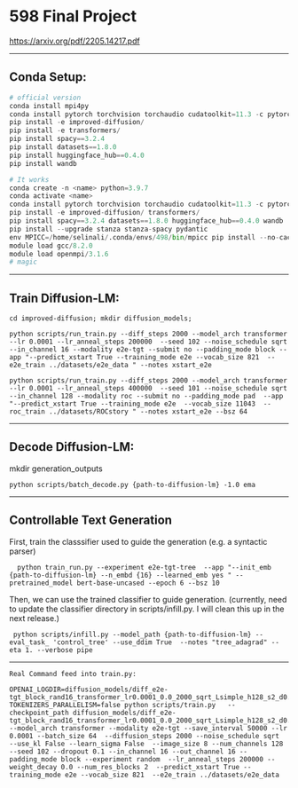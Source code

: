 # 598 Final Project

https://arxiv.org/pdf/2205.14217.pdf 



-----------------------------------------------------
## Conda Setup:
```python
# official version
conda install mpi4py
conda install pytorch torchvision torchaudio cudatoolkit=11.3 -c pytorch
pip install -e improved-diffusion/ 
pip install -e transformers/
pip install spacy==3.2.4
pip install datasets==1.8.0 
pip install huggingface_hub==0.4.0 
pip install wandb
```

```python
# It works
conda create -n <name> python=3.9.7
conda activate <name>
conda install pytorch torchvision torchaudio cudatoolkit=11.3 -c pytorch
pip install -e improved-diffusion/ transformers/
pip install spacy==3.2.4 datasets==1.8.0 huggingface_hub==0.4.0 wandb
pip install --upgrade stanza stanza-spacy pydantic
env MPICC=/home/selinali/.conda/envs/498/bin/mpicc pip install --no-cache-dir mpi4py
module load gcc/8.2.0
module load openmpi/3.1.6
# magic
```

-----------------------------------------------------
## Train Diffusion-LM:

```cd improved-diffusion; mkdir diffusion_models;```

```python scripts/run_train.py --diff_steps 2000 --model_arch transformer --lr 0.0001 --lr_anneal_steps 200000  --seed 102 --noise_schedule sqrt --in_channel 16 --modality e2e-tgt --submit no --padding_mode block --app "--predict_xstart True --training_mode e2e --vocab_size 821  --e2e_train ../datasets/e2e_data " --notes xstart_e2e```

```python scripts/run_train.py --diff_steps 2000 --model_arch transformer --lr 0.0001 --lr_anneal_steps 400000  --seed 101 --noise_schedule sqrt  --in_channel 128 --modality roc --submit no --padding_mode pad  --app "--predict_xstart True --training_mode e2e  --vocab_size 11043  --roc_train ../datasets/ROCstory " --notes xstart_e2e --bsz 64```


-------------------
## Decode Diffusion-LM:
mkdir generation_outputs 

``python scripts/batch_decode.py {path-to-diffusion-lm} -1.0 ema``


------------------- 
## Controllable Text Generation 
First, train the classsifier used to guide the generation (e.g. a syntactic parser) 

``  
python train_run.py --experiment e2e-tgt-tree  --app "--init_emb {path-to-diffusion-lm} --n_embd {16} --learned_emb yes " --pretrained_model bert-base-uncased --epoch 6 --bsz 10
``

Then, we can use the trained classifier to guide generation. 
(currently, need to update the classifier directory in scripts/infill.py. I will clean this up in the next release.)

``
python scripts/infill.py --model_path {path-to-diffusion-lm} --eval_task_ 'control_tree' --use_ddim True  --notes "tree_adagrad" --eta 1. --verbose pipe``



-----------------------------------------------------
```
Real Command feed into train.py:

OPENAI_LOGDIR=diffusion_models/diff_e2e-tgt_block_rand16_transformer_lr0.0001_0.0_2000_sqrt_Lsimple_h128_s2_d0.1_sd102_xstart_e2e  TOKENIZERS_PARALLELISM=false python scripts/train.py   --checkpoint_path diffusion_models/diff_e2e-tgt_block_rand16_transformer_lr0.0001_0.0_2000_sqrt_Lsimple_h128_s2_d0.1_sd102_xstart_e2e --model_arch transformer --modality e2e-tgt --save_interval 50000 --lr 0.0001 --batch_size 64  --diffusion_steps 2000 --noise_schedule sqrt  --use_kl False --learn_sigma False  --image_size 8 --num_channels 128 --seed 102 --dropout 0.1 --in_channel 16 --out_channel 16 --padding_mode block --experiment random  --lr_anneal_steps 200000 --weight_decay 0.0 --num_res_blocks 2  --predict_xstart True --training_mode e2e --vocab_size 821  --e2e_train ../datasets/e2e_data
